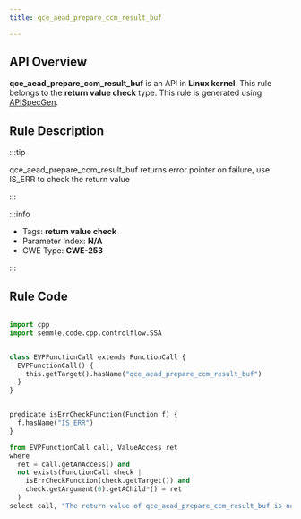 ```yaml
---
title: qce_aead_prepare_ccm_result_buf

---
```



## API Overview
**qce_aead_prepare_ccm_result_buf** is an API in **Linux kernel**. This rule belongs to the **return value check** type. This rule is generated using [APISpecGen](../../tools/APISpecGen).
## Rule Description

:::tip

qce_aead_prepare_ccm_result_buf returns error pointer on failure, use IS_ERR to check the return value

:::

:::info

- Tags: **return value check**
- Parameter Index: **N/A**
- CWE Type: **CWE-253**

:::

## Rule Code
```python

import cpp
import semmle.code.cpp.controlflow.SSA


class EVPFunctionCall extends FunctionCall {
  EVPFunctionCall() {
    this.getTarget().hasName("qce_aead_prepare_ccm_result_buf")
  }
}


predicate isErrCheckFunction(Function f) {
  f.hasName("IS_ERR") 
}

from EVPFunctionCall call, ValueAccess ret
where
  ret = call.getAnAccess() and
  not exists(FunctionCall check |
    isErrCheckFunction(check.getTarget()) and
    check.getArgument(0).getAChild*() = ret
  )
select call, "The return value of qce_aead_prepare_ccm_result_buf is not checked with IS_ERR."
    
```